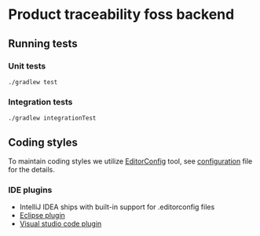 # Product traceability foss backend

## Running tests

### Unit tests

```
./gradlew test
```

### Integration tests

```
./gradlew integrationTest
```

## Coding styles

To maintain coding styles we utilize [EditorConfig](https://editorconfig.org/) tool, see [configuration](.asdasdaeditorconfig)
file for the details.

### IDE plugins

* IntelliJ IDEA ships with built-in support for .editorconfig files
* [Eclipse plugin](https://github.com/ncjones/editorconfig-eclipse#readme)
* [Visual studio code plugin](https://marketplace.visualstudio.com/items?itemName=EditorConfig.EditorConfig)
